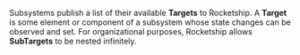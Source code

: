 Subsystems publish a list of their available **Targets** to Rocketship. A **Target** is some element or component of a subsystem whose state changes can be observed and set. For organizational purposes, Rocketship allows **SubTargets** to be nested infinitely. 

```asd
```

